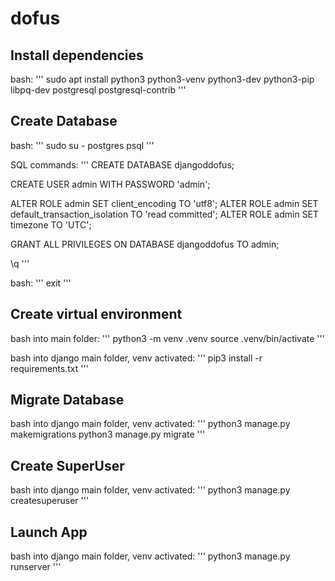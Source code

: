 # dofus

## Install dependencies

bash:
'''
sudo apt install python3 python3-venv python3-dev python3-pip libpq-dev postgresql postgresql-contrib
'''

## Create Database

bash:
'''
sudo su - postgres
psql
'''

SQL commands:
'''
CREATE DATABASE djangoddofus;

CREATE USER admin WITH PASSWORD 'admin';

ALTER ROLE admin SET client_encoding TO 'utf8';
ALTER ROLE admin SET default_transaction_isolation TO 'read committed';
ALTER ROLE admin SET timezone TO 'UTC';

GRANT ALL PRIVILEGES ON DATABASE djangoddofus TO admin;

\q
'''

bash:
'''
exit
'''

## Create virtual environment

bash into main folder:
'''
python3 -m venv .venv
source .venv/bin/activate
'''

bash into django main folder, venv activated:
'''
pip3 install -r requirements.txt
'''

## Migrate Database

bash into django main folder, venv activated:
'''
python3 manage.py makemigrations
python3 manage.py migrate
'''

## Create SuperUser

bash into django main folder, venv activated:
'''
python3 manage.py createsuperuser
'''

## Launch App

bash into django main folder, venv activated:
'''
python3 manage.py runserver
'''
